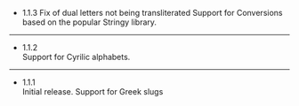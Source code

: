 - 1.1.3
  Fix of dual letters not being transliterated
  Support for Conversions based on the popular Stringy library. 
---
- 1.1.2  
  Support for Cyrilic alphabets. 
---
- 1.1.1  
  Initial release. Support for Greek slugs
